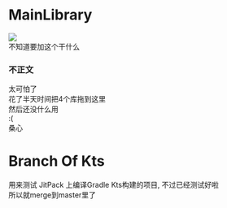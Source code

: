 # MainLibrary
[![](https://jitpack.io/v/HoshinoTented/MainLibrary.svg)](https://jitpack.io/#HoshinoTented/MainLibrary)  
不知道要加这个干什么  
### 不正文
太可怕了  
花了半天时间把4个库拖到这里  
然后还没什么用  
:(  
桑心

# Branch Of Kts
用来测试 JitPack 上编译Gradle Kts构建的项目, 不过已经测试好啦  
所以就merge到master里了